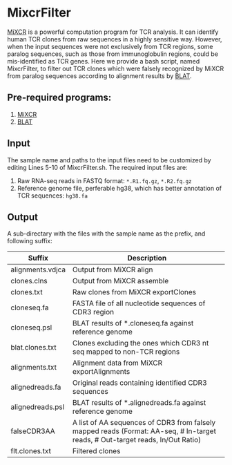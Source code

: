 # MixcrFilter
[MiXCR](https://github.com/milaboratory/mixcr) is a powerful computation program for TCR analysis. It can identify human TCR clones from raw sequences in a highly sensitive way. However, when the input sequences were not exclusively from TCR regions, some paralog sequences, such as those from immunoglobulin regions, could be mis-identified as TCR genes. Here we provide a bash script, named MixcrFilter, to filter out TCR clones which were falsely recognized by MiXCR from paralog sequences according to alignment results by [BLAT](http://genome.ucsc.edu/goldenPath/help/blatSpec.html#blatUsage). 

## Pre-required programs:
1. [MiXCR](https://github.com/milaboratory/mixcr)
2. [BLAT](http://genome.ucsc.edu/goldenPath/help/blatSpec.html#blatUsage)

## Input
The sample name and paths to the input files need to be customized by editing Lines 5-10 of MixcrFilter.sh. The required input files are:

1. Raw RNA-seq reads in FASTQ format: `*.R1.fq.gz`, `*.R2.fq.gz`
2. Reference genome file, perferable hg38, which has better annotation of TCR sequences: `hg38.fa`

## Output
A sub-directary with the files with the sample name as the prefix, and following suffix:

| Suffix            | Description             |
| ----------------- | ----------------------- |
| alignments.vdjca  | Output from MiXCR align |
| clones.clns       | Output from MiXCR assemble |
| clones.txt        | Raw clones from MiXCR exportClones |
| cloneseq.fa       | FASTA file of all nucleotide sequences of CDR3 region |
| cloneseq.psl      | BLAT results of \*.cloneseq.fa against reference genome |
| blat.clones.txt   | Clones excluding the ones which CDR3 nt seq mapped to non-TCR regions |
| alignments.txt    | Alignment data from MiXCR exportAlignments |
| alignedreads.fa   | Original reads containing identified CDR3 sequences | 
| alignedreads.psl  | BLAT results of \*.alignedreads.fa against reference genome |
| falseCDR3AA       | A list of AA sequences of CDR3 from falsely mapped reads (Format: AA-seq, \# In-target reads, \# Out-target reads, In/Out Ratio) |
| flt.clones.txt    | Filtered clones |





